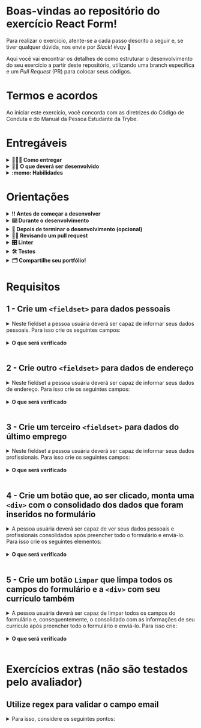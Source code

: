# Boas-vindas ao repositório do exercício React Form!

Para realizar o exercício, atente-se a cada passo descrito a seguir e, se tiver qualquer dúvida, nos envie por _Slack_! #vqv 🚀

Aqui você vai encontrar os detalhes de como estruturar o desenvolvimento do seu exercício a partir deste repositório, utilizando uma branch específica e um _Pull Request_ (PR) para colocar seus códigos.

# Termos e acordos

Ao iniciar este exercício, você concorda com as diretrizes do Código de Conduta e do Manual da Pessoa Estudante da Trybe.

# Entregáveis

<details>
  <summary><strong>🤷🏽‍♀️ Como entregar</strong></summary><br />

Para entregar o seu exercício você deverá criar um _Pull Request_ neste repositório.

Lembre-se que você pode consultar nosso conteúdo sobre [Git & GitHub](https://app.betrybe.com/course/4d67f5b4-34a6-489f-a205-b6c7dc50fc16/) e nosso [Blog - Git & GitHub](https://blog.betrybe.com/tecnologia/git-e-github/) sempre que precisar!

</details>

<details>
  <summary><strong>👨‍💻 O que deverá ser desenvolvido</strong></summary><br />

Formulários estão presentes em todas as aplicações web. Se você já fez algum cadastro em algum site, você já preencheu um formulário.

Mas agora chegou a hora de você estar do outro lado! Nesse exercício, você desenvolverá seu próprio formulário, com regras de validação bem específicas para cada campo.

Para conseguir montar seu formulário e validar seus campos, você usará todo seu conhecimento em React: será necessário criar componentes, gerenciar estados e lidar com eventos usando `event handlers`.

</details>

<details>
  <summary><strong>:memo: Habilidades</strong></summary><br />

Neste exercício, verificamos se você é capaz de:

- Manipular estado de um component React

- Capturar eventos utilizando a sintaxe do React

- Criar formulários com React

</details>

# Orientações

<details>
  <summary><strong>‼️ Antes de começar a desenvolver</strong></summary><br />

1. Clone o repositório

- Use o comando: `git clone git@github.com:tryber/sd-0x-exercise-react-form`
- Entre na pasta do repositório que você acabou de clonar:
  - `cd sd-0x-exercise-react-form`

2. Instale as dependências

- `npm install`.

3. Crie uma branch a partir da branch `main`

- Verifique que você está na branch `main`
  - Exemplo: `git branch`
- Se não estiver, mude para a branch `main`
  - Exemplo: `git checkout main`
- Agora crie uma branch à qual você vai submeter os `commits` do seu exercício
  - Você deve criar uma branch no seguinte formato: `nome-sobrenome-nome-do-exercício`
  - Exemplo: `git checkout -b joaozinho-sd-0x-exercise-react-form`
- Agora faça alguma alteração no arquivo `App.tsx`
  - Exemplo: Alterar de `<h1>React Form</h1>` para `<h1>My React Form</h1>`

4. Adicione as mudanças ao _stage_ do Git e faça um `commit`

- Verifique que as mudanças ainda não estão no _stage_
  - Exemplo: `git status` (deve aparecer listado arquivo _App.tsx_ em vermelho)
- Adicione o novo arquivo ao _stage_ do Git
  - Exemplo:
    - `git add .` (adicionando todas as mudanças - _que estavam em vermelho_ - ao stage do Git)
    - `git status` (deve aparecer listado o arquivo _App.tsx_ em verde)
- Faça o `commit` inicial
  - Exemplo:
    - `git commit -m 'iniciando o exercício react form'` (fazendo o primeiro commit)
    - `git status` (deve aparecer uma mensagem tipo _nothing to commit_ )

5. Adicione a sua branch com o novo `commit` ao repositório remoto

- Usando o exemplo anterior: `git push -u origin joaozinho-sd-0x-exercise-react-form`

6. Crie um novo `Pull Request` _(PR)_

- Vá até a página de _Pull Requests_ do [repositório no GitHub](https://github.com/tryber/sd-0x-exercise-react-form/pulls)
- Clique no botão verde _"New pull request"_
- Clique na caixa de seleção _"Compare"_ e escolha a sua branch **com atenção**
- Coloque um título para a sua _Pull Request_
  - Exemplo: _"Cria tela de busca"_
- Clique no botão verde _"Create pull request"_
- Adicione uma descrição para o _Pull Request_ e clique no botão verde _"Create pull request"_
- **Não se preocupe em preencher mais nada por enquanto!**
- Volte até a [página de _Pull Requests_ do repositório](https://github.com/tryber/sd-0x-exercise-react-form/pulls) e confira que o seu _Pull Request_ está criado

</details>

<details>
  <summary><strong>⌨️ Durante o desenvolvimento</strong></summary><br />

- Faça `commits` das alterações que você fizer no código regularmente

- Lembre-se de sempre após um (ou alguns) `commits` atualizar o repositório remoto

- Os comandos que você utilizará com mais frequência são:
  1. `git status` _(para verificar o que está em vermelho - fora do stage - e o que está em verde - no stage)_
  2. `git add` _(para adicionar arquivos ao stage do Git)_
  3. `git commit` _(para criar um commit com os arquivos que estão no stage do Git)_
  4. `git push -u origin nome-da-branch` _(para enviar o commit para o repositório remoto na primeira vez que fizer o `push` de uma nova branch)_
  5. `git push` _(para enviar o commit para o repositório remoto após o passo anterior)_

</details>

<details>
  <summary><strong>🤝 Depois de terminar o desenvolvimento (opcional)</strong></summary><br />

Para sinalizar que o seu exercício está pronto para o _"Code Review"_, faça o seguinte:

- Vá até a página **DO SEU** _Pull Request_, adicione a label de _"code-review"_ e marque seus colegas:

  - No menu à direita, clique no _link_ **"Labels"** e escolha a _label_ **code-review**;

  - No menu à direita, clique no _link_ **"Assignees"** e escolha **o seu usuário**;

  - No menu à direita, clique no _link_ **"Reviewers"** e digite `students`, selecione o time `tryber/students-sd-0x`.

Caso tenha alguma dúvida, [aqui tem um video explicativo](https://vimeo.com/362189205).

</details>

<details>
  <summary><strong>🕵🏿 Revisando um pull request</strong></summary><br />

Use o conteúdo sobre [Code Review](https://course.betrybe.com/real-life-engineer/code-review/) para te ajudar a revisar os _Pull Requests_.

</details>

<details>
  <summary><strong>🎛 Linter</strong></summary><br />

Para garantir a qualidade do código, vamos utilizar neste exercício os linters `ESLint` e `StyleLint`.
Assim o código estará alinhado com as boas práticas de desenvolvimento, sendo mais legível
e de fácil manutenção! Para rodá-los localmente no exercício, execute os comandos abaixo:

```bash
  npm run lint
  npm run lint:styles
```

⚠️ **PULL REQUESTS COM ISSUES DE LINTER NÃO SERÃO AVALIADAS.
ATENTE-SE PARA RESOLVÊ-LAS ANTES DE FINALIZAR O DESENVOLVIMENTO!** ⚠️

Em caso de dúvidas, confira o material do course sobre [ESLint e Stylelint](https://app.betrybe.com/course/real-life-engineer/eslint).

</details>

<details>
  <summary><strong>🛠 Testes</strong></summary><br />

Para avaliar o exercício iremos utilizar [React Testing Library](https://testing-library.com/docs/react-testing-library/intro) para execução dos testes.

Esse _framework_ de testes utiliza algumas marcações no código para verificar a solução proposta, uma dessas marcações é o atributo `data-testid` e faremos uso dele aqui.

Na descrição dos requisitos (logo abaixo) será pedido que seja feita a adição de atributos `data-testid` nos elementos _HTML_. Vamos a um exemplo para deixar claro essa configuração:

Se o requisito pedir "crie um botão e adicione o id de teste (ou `data-testid`) com o valor `my-action`, você pode criar:

```html
<button data-testid="my-action"></button>
```

ou

```html
<a data-testid="my-action"></a>
```

Ou seja, o atributo `data-testid="my-action"` servirá para o React Testing Library(RTL) identificar o elemento e dessa forma, conseguiremos realizar testes focados no comportamento da aplicação.

Em alguns requisitos, utilizamos o `getByRole` para poder selecionar os elementos de forma semântica. Portanto atente-se às instruções de cada requisito. Por exemplo, se o requisito pedir explicitamente um `button`, você deverá utilizar exatamente esse elemento.

Afim de verificar a solução proposta, você pode executar todos os testes localmente, basta executar:

```bash
npm test
```

### Dica: desativando testes

Especialmente no início, quando a maioria dos testes está falhando, a saída após executar os testes é extensa. Você pode desabilitar temporariamente um teste utilizando a função `skip` junto à função `it`. Como o nome indica, esta função "pula" um teste. Veja um exemplo:

```js
it.skip("Será verificado se o campo de filtro por nome renderiza na tela", () => {
  render(<App />);
  const filterNameInput = screen.getByTestId(/name-filter/i);
  expect(filterNameInput).toBeInTheDocument();
});
```

![image](skip-image.png)

Uma estratégia é pular todos os testes no início e ir implementando um teste de cada vez, removendo dele a função `skip`.

Você também pode rodar apenas um arquivo de teste, por exemplo:

```bash
npm test personaldata.test
```

Uma outra forma para contornar esse problema é a utilização da função `.only` após o `it`. Com isso, será possível que apenas um requisito rode localmente e seja avaliado.

```js
it.only("Será verificado se o campo de filtro por nome renderiza na tela", () => {
  render(<App />);
  const filterNameInput = screen.getByTestId(/name-filter/i);
  expect(filterNameInput).toBeInTheDocument();
});
```

![image](only-image.png)

⚠️ **O avaliador automático não necessariamente avalia seu exercício na ordem em que os requisitos aparecem no readme. Isso acontece para deixar o processo de avaliação mais rápido. Então, não se assuste se isso acontecer, ok?**

</details>


<details>
  <summary><strong>🗂 Compartilhe seu portfólio!</strong></summary><br />

Você sabia que o LinkedIn é a principal rede social profissional e compartilhar o seu aprendizado lá é muito importante para quem deseja construir uma carreira de sucesso? Compartilhe esse exercício no seu LinkedIn, marque o perfil da Trybe (@trybe) e mostre para a sua rede toda a sua evolução.

</details>


# Requisitos

## 1 - Crie um `<fieldset>` para dados pessoais


<details>
  <summary>Neste fieldset a pessoa usuária deverá ser capaz de informar seus dados pessoais. Para isso crie os seguintes campos:</summary><br />

  <details>
    <summary><strong>Nome</strong></summary><br />
  - **Tipo de campo**: texto.
  - **Validação**: limite de 40 caracteres.
  - **Comportamento**: todos os caracteres devem ser transformados para `UPPER CASE` assim que forem digitados.

  </details><br />

  <details>
    <summary><strong>Email</strong></summary><br />

  - **Tipo de campo**: email.
  - **Validação**: Limite de 50 caracteres.

  </details><br />

  <details>
    <summary><strong>CPF</strong></summary><br />

  - **Tipo de campo**: texto.
  - **Validação**: limite de 11 caracteres.

  </details>

</details><br />

<details>
  <summary><strong>O que será verificado</strong></summary><br />

- Será verificado se existe um campo do tipo `text` associado a uma `label` com o texto `Nome`.
- Será verificado se o campo `Nome` tem o tamanho máximo de 40 caracteres.
- Será verificado se, ao digitar no campo `Nome` todas as letras ficam em caixa alta.

- Será verificado se existe um campo do tipo `email` associado a uma `label` com o texto `Email`.
- Será verificado se o campo `Email` tem o tamanho máximo de 50 caracteres.
- Será verificado se, ao digitar no campo `Email`, o campo recebe o valor corretamente.

- Será verificado se existe um campo do tipo `text` associado a uma `label` com o texto `CPF`.
- Será verificado se o campo `CPF` tem o tamanho máximo de 11 caracteres.
- Será verificado se, ao digitar no campo `CPF`, o campo recebe o valor corretamente.

</details><br />

## 2 - Crie outro `<fieldset>` para dados de endereço

<details>
  <summary>Neste fieldset a pessoa usuária deverá ser capaz de informar seus dados de endereço. Para isso crie os seguintes campos:</summary><br />

  <details>
    <summary><strong>Endereço</strong></summary><br />

  - **Tipo de campo**: texto.
  - **Validação**: limite de 200 caracteres.
  - **Comportamento**: remover qualquer caractere especial que seja digitado (exemplo: $%^'@+=).

  </details><br />

  <details>
    <summary><strong>Cidade</strong></summary><br />

  - **Tipo de campo**: texto.
  - **Validação**: limite de 28 caracteres.
  - **Comportamento**: ao remover o foco desse campo (evento onBlur), verificar se o nome da cidade começa com números. Caso comece, limpar o campo.

  </details><br />

  <details>
    <summary><strong>Estado</strong></summary><br />

  - **Tipo de campo**: comboBox.
  - **Opções**: todos os estados do Brasil.
  - **Observação**: use o arquivo `src/countryStates.ts` para preencher as opções deste campo.

  </details><br />

  <details>
    <summary><strong>Tipo</strong></summary><br />

  - **Tipo de campo**: Radio Button.
  - **Opções**: "Casa" e "Apartamento".

  </details>

</details><br />


<details>
  <summary><strong>O que será verificado</strong></summary><br />

- Será verificado se existe um campo do tipo `text` associado a uma `label` com o texto `Endereço`.
- Será verificado se o campo `Endereço` tem o tamanho máximo de 200 caracteres.
- Será verificado se, ao digitar no campo `Endereço` os caracteres especiais (exemplo: $%^'@+=) são ignorados.

- Será verificado se existe um campo do tipo `text` associado a uma `label` com o texto `Cidade`.
- Será verificado se o campo `Cidade` tem o tamanho máximo de 28 caracteres.
- Será verificado que, ao digitar no campo `Cidade`, se nome da cidade começar por número, o campo é limpo após perder o foco.

- Será verificado se existe um campo do tipo `select` associado a uma `label` com o texto `Estado`.
- Será verificado se o estado inicial do campo `Estado` é o primeiro estado da lista de estados.
- Será verificado que, ao clicar no campo `Estado`, é possível selecionar um estado.

- Será verificado se existe dois campos do tipo `Radio Button`. O primeiro deve estar associado a uma `label` com o texto `Casa` e o segundo por uma label com o texto `Apartamento`.
- Será verificado se, ao carregar a página, o campo `Casa` está checado e o campo `Apartamento` não está checado.
- Será verificado se, ao clicar no campo `Apartamento`, este fica checado e o campo `Casa` não fica mais checado e vice-versa.

</details><br />


## 3 - Crie um terceiro `<fieldset>` para dados do último emprego

<details>
  <summary>Neste fieldset a pessoa usuária deverá ser capaz de informar seus dados profissionais. Para isso crie os seguintes campos:</summary><br />

  <details>
    <summary><strong>Resumo do currículo</strong></summary><br />

  - **Tipo de campo**: TextArea.
  - **Validação**: limite de 1000 caracteres.

  </details><br />

  <details>
    <summary><strong>Cargo</strong></summary><br />

  - **Tipo de campo**: Texto.
  - **Validação**: limite de 40 caracteres.
  - **Comportamento**: quando o mouse passar por cima deste campo (evento `onMouseEnter`), exibir um alerta dizendo "Preencha com cuidado esta informação.". Exiba essa mensagem apenas uma vez.

  </details><br />

  <details>
    <summary><strong>Descrição do cargo</strong></summary><br />

  - **Tipo de campo**: TextArea.
  - **Validação**: limite de 500 caracteres .

  </details>
</details><br />

<details>
  <summary><strong>O que será verificado</strong></summary><br />

- Será verificado se existe uma caixa de texto associada a uma `label` com o texto `Resumo do currículo`.
- Será verificado se o campo `Resumo do currículo` tem o tamanho máximo de 1000 caracteres.
- Será verificado se, ao digitar no campo `Resumo do currículo`, o campo recebe o valor corretamente.

- Será verificado se existe um campo do tipo `text` associado a uma `label` com o texto `Cargo`.
- Será verificado se o campo `Cargo` tem o tamanho máximo de 40 caracteres.
- Será verificado que, na primeira vez (e apenas na primeira vez) em que o mouse é passado por cima desse campo, um `alert` com a mensagem "Preencha com cuidado esta informação." é exibido.

- Será verificado se existe uma caixa de texto associada a uma `label` com o texto `Descrição do cargo`.
- Será verificado se o campo `Descrição do cargo` tem o tamanho máximo de 500 caracteres.
- Será verificado se, ao digitar no campo `Descrição do cargo`, o campo recebe o valor corretamente.

</details><br />

## 4 - Crie um botão que, ao ser clicado, monta uma `<div>` com o consolidado dos dados que foram inseridos no formulário

<details>
  <summary>A pessoa usuária deverá ser capaz de ver seus dados pessoais e profissionais consolidados após preencher todo o formulário e enviá-lo. Para isso crie os seguintes elementos:</summary><br />

- Um botão com o texto `Enviar` que, ao ser clicado, exibe os dados consolidados.

- O botão deverá receber o type `submit`.
> Dica: O botão deve ser filho do elemento `form`, lembre-se de utilizar o preventDefault para evitar que a página seja recarregada ao clicar no botão.

- Um elemento de texto que tem como conteúdo o `nome` informado no formulário.

- Um elemento de texto que tem como conteúdo o `email` informado no formulário.

- Um elemento de texto que tem como conteúdo o `cpf` informado no formulário.

- Um elemento de texto que tem como conteúdo o `endereço` informado no formulário.

- Um elemento de texto que tem como conteúdo a `cidade` informada no formulário.

- Um elemento de texto que tem como conteúdo o `estado` informado no formulário.

- Um elemento de texto que tem como conteúdo o `tipo de endereço` informado no formulário.

- Um elemento de texto que tem como conteúdo o `resumo do currículo` informado no formulário.

- Um elemento de texto que tem como conteúdo o `cargo` informado no formulário.

- Um elemento de texto que tem como conteúdo a `descrição do cargo` informada no formulário.

</details><br />

<details>
  <summary><strong>O que será verificado</strong></summary><br />

- Será verificado se existe um botão com o texto `Enviar`.
- Será verificado se o botão `Enviar` tem o type `submit`.
- Será verificado se os dados consolidados não aparecem na tela antes de o formulário ser enviado
- Será verificado que, ao clicar no botão `Enviar`, os dados consolidados aparecem na tela.

</details><br />

## 5 - Crie um botão `Limpar` que limpa todos os campos do formulário e a `<div>` com seu currículo também

<details>
  <summary>A pessoa usuária deverá ser capaz de limpar todos os campos do formulário e, consequentemente, o consolidado com as informações de seu currículo após preencher todo o formulário e enviá-lo. Para isso crie:</summary><br />

- Um botão com o texto "Limpar" que, ao ser clicado, faz com que os dados dos formulário e os dados consolidados deixem de ser exibidos

</details><br />

<details>
  <summary><strong>O que será verificado</strong></summary><br />

- Será verificado se existe um botão com o texto `Limpar`.
- Será verificado que, após clicar no botão "Limpar", os dados do formulário e os dados consolidados não aparecem na tela.

</details><br />

# Exercícios extras (não são testados pelo avaliador)

## Utilize regex para validar o campo email

<details>
  <summary>Para isso, considere os seguintes pontos:</summary><br />

- A validação deve acontecer no evento `onChange` do input.
- O formato esperado é `trybe@gmail.com`.
- Você pode validar a sua regex nesse [link do regextester.com](https://www.regextester.com/100026).
- Caso o campo esteja inválido, exiba uma mensagem `email is invalid`
- 💡 Dica: Para estudar como o regex funciona, utilize [esse conteúdo do site regexone.com](https://regexone.com/)

</details>
